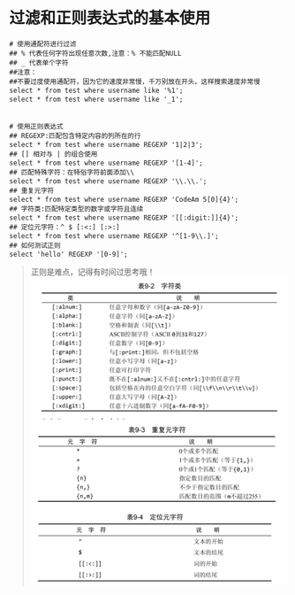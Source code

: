 # 过滤和正则表达式的基本使用

```
# 使用通配符进行过滤
## % 代表任何字符出现任意次数,注意：% 不能匹配NULL
## _ 代表单个字符
##注意：
##不要过度使用通配符，因为它的速度非常慢，千万别放在开头，这样搜索速度非常慢
select * from test where username like '%1';
select * from test where username like '_1';


# 使用正则表达式
## REGEXP:匹配包含特定内容的列所在的行
select * from test where username REGEXP '1|2|3';
## [] 相对与 | 的组合使用
select * from test where username REGEXP '[1-4]';
## 匹配特殊字符：在特俗字符前面添加\\
select * from test where username REGEXP '\\.\\.';
## 重复元字符
select * from test where username REGEXP 'CodeAm 5[0]{4}';
## 字符类:匹配特定类型的数字或字符且连续
select * from test where username REGEXP '[[:digit:]]{4}';
## 定位元字符：^ $ [:<:] [:>:]
select * from test where username REGEXP '^[1-9\\.]';
## 如何测试正则
select 'hello' REGEXP '[0-9]';
```
>正则是难点，记得有时间过思考哦！
![字符类](../../img/字符类.png)
![重复元字符](../../img/重复元字符.png)
![定位元字符](../../img/定位元字符.png)